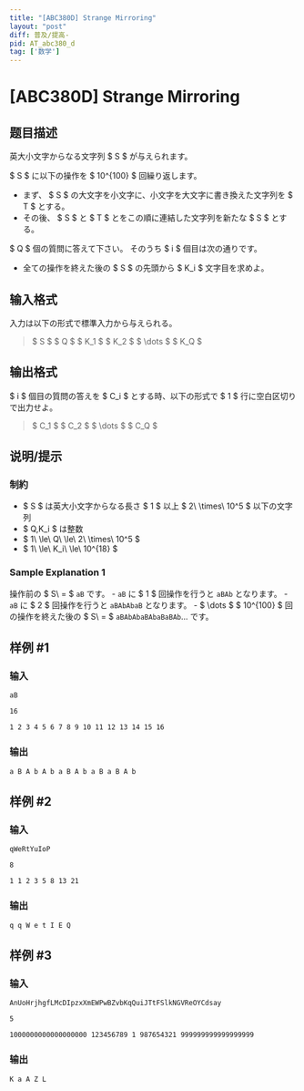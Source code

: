 ```yaml
---
title: "[ABC380D] Strange Mirroring"
layout: "post"
diff: 普及/提高-
pid: AT_abc380_d
tag: ['数学']
---
```


# [ABC380D] Strange Mirroring

## 题目描述

[problemUrl]: https://atcoder.jp/contests/abc380/tasks/abc380_d

英大小文字からなる文字列 $ S $ が与えられます。

$ S $ に以下の操作を $ 10^{100} $ 回繰り返します。

- まず、 $ S $ の大文字を小文字に、小文字を大文字に書き換えた文字列を $ T $ とする。
- その後、 $ S $ と $ T $ とをこの順に連結した文字列を新たな $ S $ とする。
 
$ Q $ 個の質問に答えて下さい。 そのうち $ i $ 個目は次の通りです。

- 全ての操作を終えた後の $ S $ の先頭から $ K_i $ 文字目を求めよ。

## 输入格式

入力は以下の形式で標準入力から与えられる。

> $ S $ $ Q $ $ K_1 $ $ K_2 $ $ \dots $ $ K_Q $

## 输出格式

$ i $ 個目の質問の答えを $ C_i $ とする時、以下の形式で $ 1 $ 行に空白区切りで出力せよ。

> $ C_1 $ $ C_2 $ $ \dots $ $ C_Q $

## 说明/提示

### 制約

- $ S $ は英大小文字からなる長さ $ 1 $ 以上 $ 2\ \times\ 10^5 $ 以下の文字列
- $ Q,K_i $ は整数
- $ 1\ \le\ Q\ \le\ 2\ \times\ 10^5 $
- $ 1\ \le\ K_i\ \le\ 10^{18} $
 
### Sample Explanation 1

操作前の $ S\ = $ `aB` です。 - `aB` に $ 1 $ 回操作を行うと `aBAb` となります。 - `aB` に $ 2 $ 回操作を行うと `aBAbAbaB` となります。 - $ \dots $ $ 10^{100} $ 回の操作を終えた後の $ S\ = $ `aBAbAbaBAbaBaBAb`... です。

## 样例 #1

### 输入

```
aB
16
1 2 3 4 5 6 7 8 9 10 11 12 13 14 15 16
```

### 输出

```
a B A b A b a B A b a B a B A b
```

## 样例 #2

### 输入

```
qWeRtYuIoP
8
1 1 2 3 5 8 13 21
```

### 输出

```
q q W e t I E Q
```

## 样例 #3

### 输入

```
AnUoHrjhgfLMcDIpzxXmEWPwBZvbKqQuiJTtFSlkNGVReOYCdsay
5
1000000000000000000 123456789 1 987654321 999999999999999999
```

### 输出

```
K a A Z L
```

